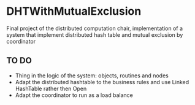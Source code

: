 # DHTWithMutualExclusion
Final project of the distributed computation chair, implementation of a system that implement distributed hash table and mutual exclusion by coordinator
## TO DO
 * Thing in the logic of the system: objects, routines and nodes
 * Adapt the distributed hashtable to the business rules and use Linked HashTable rather then Open
 * Adapt the coordinator to run as a load balance
